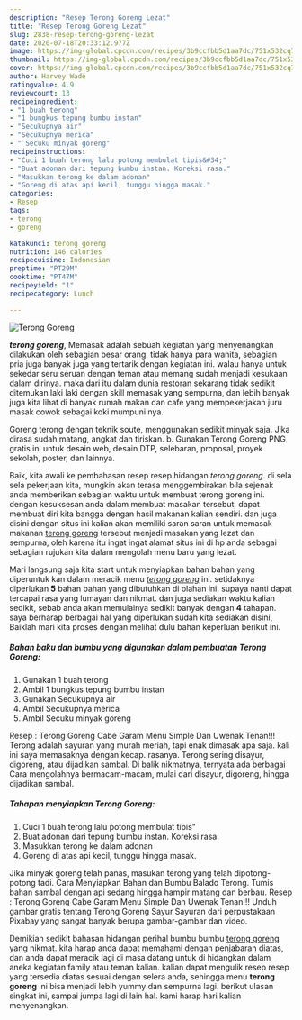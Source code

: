 ```yaml
---
description: "Resep Terong Goreng Lezat"
title: "Resep Terong Goreng Lezat"
slug: 2838-resep-terong-goreng-lezat
date: 2020-07-18T20:33:12.977Z
image: https://img-global.cpcdn.com/recipes/3b9ccfbb5d1aa7dc/751x532cq70/terong-goreng-foto-resep-utama.jpg
thumbnail: https://img-global.cpcdn.com/recipes/3b9ccfbb5d1aa7dc/751x532cq70/terong-goreng-foto-resep-utama.jpg
cover: https://img-global.cpcdn.com/recipes/3b9ccfbb5d1aa7dc/751x532cq70/terong-goreng-foto-resep-utama.jpg
author: Harvey Wade
ratingvalue: 4.9
reviewcount: 13
recipeingredient:
- "1 buah terong"
- "1 bungkus tepung bumbu instan"
- "Secukupnya air"
- "Secukupnya merica"
- " Secuku minyak goreng"
recipeinstructions:
- "Cuci 1 buah terong lalu potong membulat tipis&#34;"
- "Buat adonan dari tepung bumbu instan. Koreksi rasa."
- "Masukkan terong ke dalam adonan"
- "Goreng di atas api kecil, tunggu hingga masak."
categories:
- Resep
tags:
- terong
- goreng

katakunci: terong goreng 
nutrition: 146 calories
recipecuisine: Indonesian
preptime: "PT29M"
cooktime: "PT47M"
recipeyield: "1"
recipecategory: Lunch

---
```



![Terong Goreng](https://img-global.cpcdn.com/recipes/3b9ccfbb5d1aa7dc/751x532cq70/terong-goreng-foto-resep-utama.jpg)

<b><i>terong goreng</i></b>, Memasak adalah sebuah kegiatan yang menyenangkan dilakukan oleh sebagian besar orang. tidak hanya para wanita, sebagian pria juga banyak juga yang tertarik dengan kegiatan ini. walau hanya untuk sekedar seru seruan dengan teman atau memang sudah menjadi kesukaan dalam dirinya. maka dari itu dalam dunia restoran sekarang tidak sedikit ditemukan laki laki dengan skill memasak yang sempurna, dan lebih banyak juga kita lihat di banyak rumah makan dan cafe yang mempekerjakan juru masak cowok sebagai koki mumpuni nya.

Goreng terong dengan teknik soute, menggunakan sedikit minyak saja. Jika dirasa sudah matang, angkat dan tiriskan. b. Gunakan Terong Goreng PNG gratis ini untuk desain web, desain DTP, selebaran, proposal, proyek sekolah, poster, dan lainnya.

Baik, kita awali ke pembahasan resep resep hidangan <i>terong goreng</i>. di sela sela pekerjaan kita, mungkin akan terasa menggembirakan bila sejenak anda memberikan sebagian waktu untuk membuat terong goreng ini. dengan kesuksesan anda dalam membuat masakan tersebut, dapat membuat diri kita bangga dengan hasil makanan kalian sendiri. dan juga disini dengan situs ini kalian akan memiliki saran saran untuk memasak makanan <u>terong goreng</u> tersebut menjadi masakan yang lezat dan sempurna, oleh karena itu ingat ingat alamat situs ini di hp anda sebagai sebagian rujukan kita dalam mengolah menu baru yang lezat.


Mari langsung saja kita start untuk menyiapkan bahan bahan yang diperuntuk kan dalam meracik menu <u><i>terong goreng</i></u> ini. setidaknya diperlukan <b>5</b> bahan bahan yang dibutuhkan di olahan ini. supaya nanti dapat tercapai rasa yang lumayan dan nikmat. dan juga sediakan waktu kalian sedikit, sebab anda akan memulainya sedikit banyak dengan <b>4</b> tahapan. saya berharap berbagai hal yang diperlukan sudah kita sediakan disini, Baiklah mari kita proses dengan melihat dulu bahan keperluan berikut ini.

<!--inarticleads1-->

##### Bahan baku dan bumbu yang digunakan dalam pembuatan Terong Goreng:

1. Gunakan 1 buah terong
1. Ambil 1 bungkus tepung bumbu instan
1. Gunakan Secukupnya air
1. Ambil Secukupnya merica
1. Ambil  Secuku minyak goreng


Resep : Terong Goreng Cabe Garam Menu Simple Dan Uwenak Tenan!!! Terong adalah sayuran yang murah meriah, tapi enak dimasak apa saja. kali ini saya memasaknya dengan kecap. rasanya. Terong sering disayur, digoreng, atau dijadikan sambal. Di balik nikmatnya, ternyata ada berbagai Cara mengolahnya bermacam-macam, mulai dari disayur, digoreng, hingga dijadikan sambal. 

<!--inarticleads2-->

##### Tahapan menyiapkan Terong Goreng:

1. Cuci 1 buah terong lalu potong membulat tipis&#34;
1. Buat adonan dari tepung bumbu instan. Koreksi rasa.
1. Masukkan terong ke dalam adonan
1. Goreng di atas api kecil, tunggu hingga masak.


Jika minyak goreng telah panas, masukan terong yang telah dipotong-potong tadi. Cara Menyiapkan Bahan dan Bumbu Balado Terong. Tumis bahan sambal dengan api sedang hingga hampir matang dan berbau. Resep : Terong Goreng Cabe Garam Menu Simple Dan Uwenak Tenan!!! Unduh gambar gratis tentang Terong Goreng Sayur Sayuran dari perpustakaan Pixabay yang sangat banyak berupa gambar-gambar dan video. 

Demikian sedikit bahasan hidangan perihal bumbu bumbu <u>terong goreng</u> yang nikmat. kita harap anda dapat memahami dengan penjabaran diatas, dan anda dapat meracik lagi di masa datang untuk di hidangkan dalam aneka kegiatan family atau teman kalian. kalian dapat mengulik resep resep yang tersedia diatas sesuai dengan selera anda, sehingga menu <b>terong goreng</b> ini bisa menjadi lebih yummy dan sempurna lagi. berikut ulasan singkat ini, sampai jumpa lagi di lain hal. kami harap hari kalian menyenangkan.
